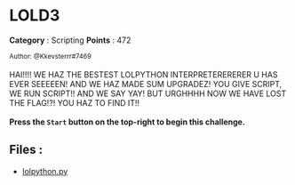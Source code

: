 # LOLD3

**Category** : Scripting
**Points** : 472

<small>Author: @Kkevsterrr#7469</small><br><br>HAI!!!! WE HAZ THE BESTEST LOLPYTHON INTERPRETERERERER U HAS EVER SEEEEEN! AND WE HAZ MADE SUM UPGRADEZ! YOU GIVE SCRIPT, WE RUN SCRIPT!! AND WE SAY YAY! BUT URGHHHH NOW WE HAVE LOST THE FLAG!?! YOU HAZ TO FIND IT!! <br><br> <b>Press the <code>Start</code> button on the top-right to begin this challenge.</b>


## Files : 
 - [lolpython.py](./lolpython.py)



